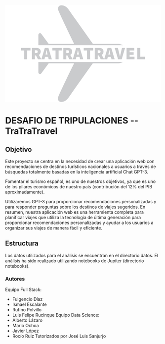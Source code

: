 ![HeaderML](./src/media/logo-tratratravel.png)

# DESAFIO DE TRIPULACIONES --TraTraTravel
## Objetivo

Este proyecto se centra en la necesidad de crear una aplicación web con recomendaciones de destinos turísticos nacionales a usuarios a través de búsquedas totalmente basadas en la inteligencia artificial Chat GPT-3.  

Fomentar el turismo español, es uno de nuestros objetivos, ya que es uno de los pilares económicos de nuestro país (contribución del 12% del PIB aproximadamente).

Utilizaremos GPT-3 para proporcionar recomendaciones personalizadas y para responder preguntas sobre los destinos de viajes sugeridos. En resumen, nuestra aplicación web es una herramienta completa para planificar viajes que utiliza la tecnología de última generación para proporcionar recomendaciones personalizadas y ayudar a los usuarios a organizar sus viajes de manera fácil y eficiente. 

## Estructura
Los datos utilizados para el análisis se encuentran en el directorio datos. El análisis ha sido realizado utilizando notebooks de Jupiter (directorio notebooks). 

### Autores
Equipo Full Stack:
* Fulgencio Díaz
* Ismael Escalante
* Rufino Polvillo
* Luis Felipe Rucinque
Equipo Data Science: 
* Alberto Lázaro
* Mario Ochoa
* Javier López
* Rocío Ruiz
Tutorizados por José Luis Sanjurjo



